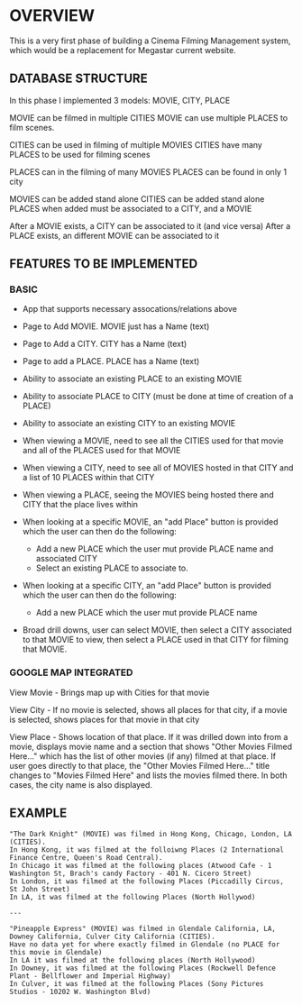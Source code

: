 # OVERVIEW
This is a very first phase of building a Cinema Filming Management system, which would be a replacement for Megastar current website.

## DATABASE STRUCTURE
In this phase I implemented 3 models:
MOVIE, CITY, PLACE 

MOVIE can be filmed in multiple CITIES 
MOVIE can use multiple PLACES to film scenes. 

CITIES can be used in filming of multiple MOVIES 
CITIES have many PLACES to be used for filming scenes 

PLACES can in the filming of many MOVIES 
PLACES can be found in only 1 city 

MOVIES can be added stand alone 
CITIES can be added stand alone 
PLACES when added must be associated to a CITY, and a MOVIE 

After a MOVIE exists, a CITY can be associated to it (and vice versa) 
After a PLACE exists, an different MOVIE can be associated to it 

## FEATURES TO BE IMPLEMENTED

### BASIC

- App that supports necessary assocations/relations above 
- Page to Add MOVIE. MOVIE just has a Name (text) 
- Page to Add a CITY. CITY has a Name (text) 
- Page to add a PLACE. PLACE has a Name (text) 

- Ability to associate an existing PLACE to an existing MOVIE 
- Ability to associate PLACE to CITY (must be done at time of creation of a PLACE) 
- Ability to associate an existing CITY to an existing MOVIE 
- When viewing a MOVIE, need to see all the CITIES used for that movie and all of the PLACES used for that MOVIE 
- When viewing a CITY, need to see all of MOVIES hosted in that CITY and a list of 10 PLACES within that CITY 
- When viewing a PLACE, seeing the MOVIES being hosted there and CITY that the place lives within 
- When looking at a specific MOVIE, an "add Place" button is provided which the user can then do the following: 
  - Add a new PLACE which the user mut provide PLACE name and associated CITY 
  - Select an existing PLACE to associate to. 
- When looking at a specific CITY, an "add Place" button is provided which the user can then do the following: 
  - Add a new PLACE which the user mut provide PLACE name 
- Broad drill downs, user can select MOVIE, then select a CITY associated to that MOVIE to view, then select a PLACE used in that CITY for filming that MOVIE. 

### GOOGLE MAP INTEGRATED

View Movie - Brings map up with Cities for that movie 

View City - If no movie is selected, shows all places for that city, if a movie is selected, shows places for that movie in that city 

View Place - Shows location of that place.  If it was drilled down into from a movie, displays movie name and a section that shows "Other Movies Filmed Here..." which has the list of other movies (if any) filmed at that place.  If user goes directly to that place, the "Other Movies Filmed Here..." title changes to "Movies Filmed Here" and lists the movies filmed there.  In both cases, the city name is also displayed. 


## EXAMPLE

    "The Dark Knight" (MOVIE) was filmed in Hong Kong, Chicago, London, LA (CITIES). 
    In Hong Kong, it was filmed at the folloiwng Places (2 International Finance Centre, Queen's Road Central).  
    In Chicago it was filmed at the following places (Atwood Cafe - 1 Washington St, Brach's candy Factory - 401 N. Cicero Street) 
    In London, it was filmed at the following Places (Piccadilly Circus, St John Street) 
    In LA, it was filmed at the following Places (North Hollywod) 

    ---

    "Pineapple Express" (MOVIE) was filmed in Glendale California, LA, Downey California, Culver City California (CITIES). 
    Have no data yet for where exactly filmed in Glendale (no PLACE for this movie in Glendale) 
    In LA it was filmed at the following places (North Hollywood) 
    In Downey, it was filmed at the following Places (Rockwell Defence Plant - Bellflower and Imperial Highway) 
    In Culver, it was filmed at the following Places (Sony Pictures Studios - 10202 W. Washington Blvd) 
